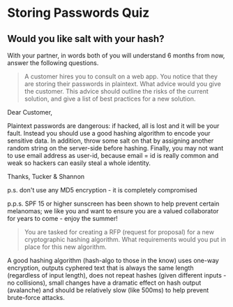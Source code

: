 # Storing Passwords Quiz
## Would you like salt with your hash?


With your partner, in words both of you will understand 6 months from now, answer the following questions.

> A customer hires you to consult on a web app.  You notice that they are storing their passwords in plaintext.  What advice would you give the customer.  This advice should outline the risks of the current solution, and give a list of best practices for a new solution.

Dear Customer,

Plaintext passwords are dangerous: if hacked, all is lost and it will be your fault. Instead you should use a good hashing algorithm to encode your sensitive data. In addition, throw some salt on that by assigning another random string on the server-side before hashing. Finally, you may not want to use email address as user-id, because email = id is really common and weak so hackers can easily steal a whole identity.

Thanks,
Tucker & Shannon

p.s. don't use any MD5 encryption - it is completely compromised

p.p.s. SPF 15 or higher sunscreen has been shown to help prevent certain melanomas; we like you and want to ensure you are a valued collaborator for years to come - enjoy the summer!

> You are tasked for creating a RFP (request for proposal) for a new cryptographic hashing algorithm.  What requirements would you put in place for this new algorithm.

A good hashing algorithm (hash-algo to those in the know) uses one-way encryption, outputs cyphered text that is always the same length (regardless of input length), does not repeat hashes (given different inputs - no collisions), small changes have a dramatic effect on hash output (avalanche) and should be relatively slow (like 500ms) to help prevent brute-force attacks.
